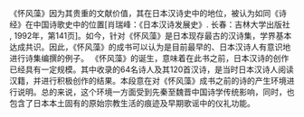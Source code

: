 《怀风藻》因为其贵重的文献价值，其在日本汉诗史中的地位，被认为如同《诗经》在中国诗歌史中的位置[肖瑞峰：《日本汉诗发展史》. 长春：吉林大学出版社 , 1992年，第141页]。如今，针对《怀风藻》是日本现存最古的汉诗集，学界基本达成共识。因此，《怀风藻》的成书可以认为是目前最早的、日本汉诗人有意识地进行诗集编撰的例子。
《怀风藻》的诞生，意味着在此书之前，日本汉诗的创作已经具有一定规模。其中收录的64名诗人及其120首汉诗，是当时日本汉诗人阅读汉籍，并进行积极创作的结果。本段意在对《怀风藻》成书之前的诗的产生环境进行说明。总的来说，这个环境一方面受到先秦至魏晋中国诗学传统影响，同时，也包含了日本本土固有的原始宗教生活的痕迹及早期歌谣中的仪礼功能。